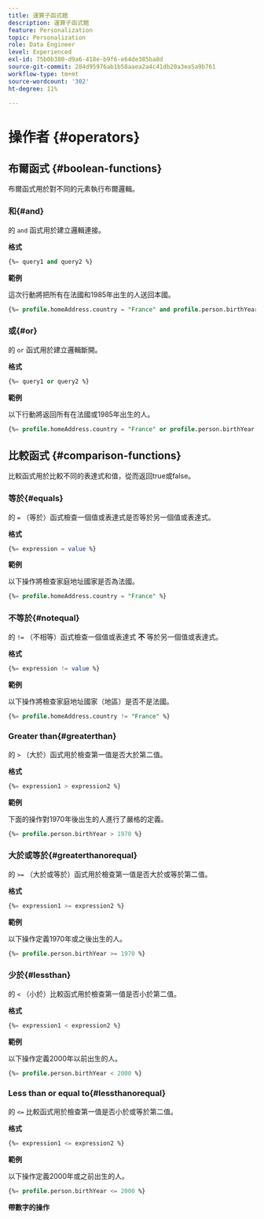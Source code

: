 ```yaml
---
title: 運算子函式館
description: 運算子函式館
feature: Personalization
topic: Personalization
role: Data Engineer
level: Experienced
exl-id: 75b0b380-d9a6-418e-b9f6-e64de385ba8d
source-git-commit: 284d95976ab1b58aaea2a4c41db20a3ea5a9b761
workflow-type: tm+mt
source-wordcount: '302'
ht-degree: 11%

---
```


# 操作者 {#operators}

## 布爾函式 {#boolean-functions}

布爾函式用於對不同的元素執行布爾邏輯。

### 和{#and}

的 `and` 函式用於建立邏輯連接。

**格式**

```sql
{%= query1 and query2 %}
```

**範例**

這次行動將把所有在法國和1985年出生的人送回本國。

```sql
{%= profile.homeAddress.country = "France" and profile.person.birthYear = 1985 %}
```

### 或{#or}

的 `or` 函式用於建立邏輯斷開。

**格式**

```sql
{%= query1 or query2 %}
```

**範例**

以下行動將返回所有在法國或1985年出生的人。

```sql
{%= profile.homeAddress.country = "France" or profile.person.birthYear = 1985 %}
```

<!--
## Not{#not}

The `not` (or `!`) function is used to create a logical negation.

**Format**

```sql
not ({QUERY})
!({QUERY})
```

**Example**

The following operation will return all people who do not have their home country as Canada.

```sql
not (homeAddress.countryISO = "CA")
```
-->

## 比較函式 {#comparison-functions}

比較函式用於比較不同的表達式和值，從而返回true或false。

### 等於{#equals}

的 `=` （等於）函式檢查一個值或表達式是否等於另一個值或表達式。

**格式**

```sql
{%= expression = value %}
```

**範例**

以下操作將檢查家庭地址國家是否為法國。

```sql
{%= profile.homeAddress.country = "France" %}
```

### 不等於{#notequal}

的 `!=` （不相等）函式檢查一個值或表達式 **不** 等於另一個值或表達式。

**格式**

```sql
{%= expression != value %}
```

**範例**

以下操作將檢查家庭地址國家（地區）是否不是法國。

```sql
{%= profile.homeAddress.country != "France" %}
```

### Greater than{#greaterthan}

的 `>` （大於）函式用於檢查第一值是否大於第二值。

**格式**

```sql
{%= expression1 > expression2 %}
```

**範例**

下面的操作對1970年後出生的人進行了嚴格的定義。

```sql
{%= profile.person.birthYear > 1970 %}
```

### 大於或等於{#greaterthanorequal}

的 `>=` （大於或等於）函式用於檢查第一值是否大於或等於第二值。

**格式**

```sql
{%= expression1 >= expression2 %}
```

**範例**

以下操作定義1970年或之後出生的人。

```sql
{%= profile.person.birthYear >= 1970 %}
```

### 少於{#lessthan}

的 `<` （小於）比較函式用於檢查第一值是否小於第二值。

**格式**

```sql
{%= expression1 < expression2 %}
```

**範例**

以下操作定義2000年以前出生的人。

```sql
{%= profile.person.birthYear < 2000 %}
```

### Less than or equal to{#lessthanorequal}

的 `<=` 比較函式用於檢查第一值是否小於或等於第二值。

**格式**

```sql
{%= expression1 <= expression2 %}
```

**範例**

以下操作定義2000年或之前出生的人。

```sql
{%= profile.person.birthYear <= 2000 %}
```

**帶數字的操作**
